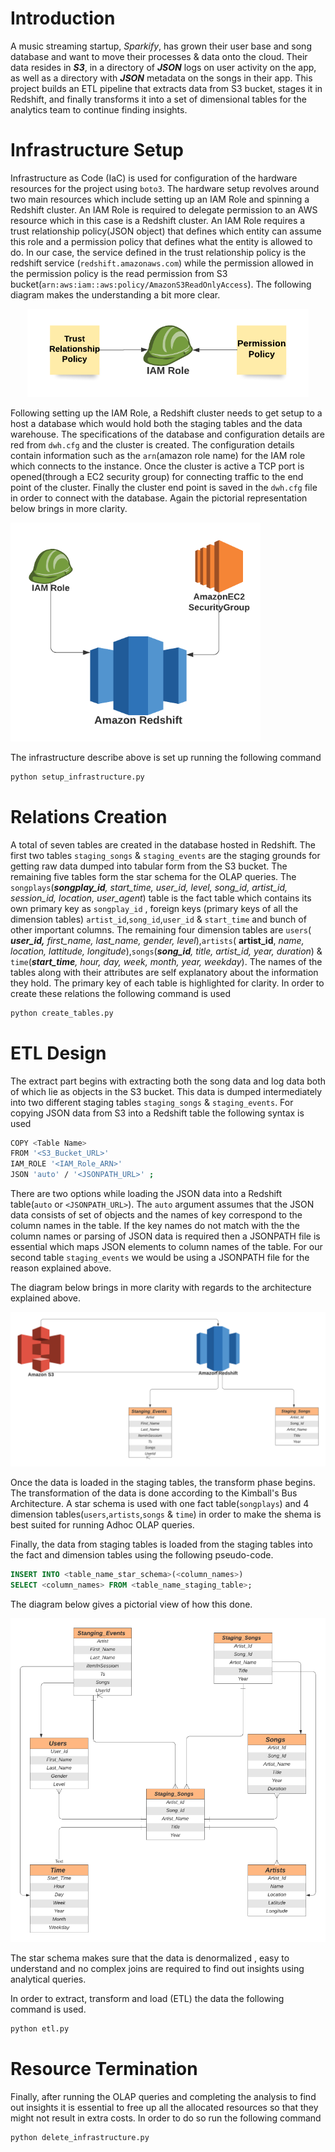# 
# Introduction
A music streaming startup, *Sparkify*, has grown their user base and song database and want to move their processes & data onto the cloud. Their data resides in ***S3***, in a directory of ***JSON*** logs on user activity on the app, as well as a directory with ***JSON*** metadata on the songs in their app.
This project builds an ETL pipeline that extracts data from S3 bucket, stages it in Redshift, and finally transforms it into a set of dimensional tables for the analytics team to continue finding insights.

# Infrastructure Setup

Infrastructure as Code (IaC) is used for configuration of the hardware resources for the project using `boto3`. The hardware setup revolves around two main resources which include setting up an IAM Role and spinning a Redshift cluster. An IAM Role is required to delegate permission to an AWS resource which in this case is a Redshift cluster. An IAM Role requires a trust relationship policy(JSON object) that defines which entity can assume this role and a permission policy that defines what the entity is allowed to do. In our case, the service defined in the trust relationship policy is the redshift service (`redshift.amazonaws.com`) while the permission allowed in the permission policy is the read permission from S3 bucket(`arn:aws:iam::aws:policy/AmazonS3ReadOnlyAccess`). The following diagram makes the understanding a bit more clear.

<p align="center">
  <img src="https://github.com/anhassan/Data-WareHouse-Design-using-ETL-pipeline-with-AWS-S3-Redshift/blob/master/Images/IAM.png">
</p>

Following setting up the IAM Role, a Redshift cluster needs to get setup to a host a database which would hold both the staging tables and the data warehouse. The specifications of the database and configuration details are red from `dwh.cfg` and the cluster is created.  The configuration details contain information such as the `arn`(amazon role name) for the IAM role which connects to the instance. Once the cluster is active a TCP port is opened(through a EC2 security group) for connecting traffic to the end point of the cluster. Finally the cluster end point is saved in the `dwh.cfg` file in order to connect with the database. Again the pictorial representation below brings in more clarity.

![image info](https://github.com/anhassan/Data-WareHouse-Design-using-ETL-pipeline-with-AWS-S3-Redshift/blob/master/Images/RedShift_Config.png)

The infrastructure describe above is set up running the following command
```bash
python setup_infrastructure.py
```

# Relations Creation
A total of seven tables are created in the database hosted in Redshift. The first two tables `staging_songs` & `staging_events` are the staging grounds for getting raw data dumped into tabular form from the S3 bucket. The remaining five tables form the star schema for the OLAP queries. The `songplays`(***songplay_id**, start_time, user_id, level, song_id, artist_id, session_id, location, user_agent*) table is the fact table which contains its own primary key as `songplay_id` , foreign keys (primary keys of all the dimension tables) `artist_id`,`song_id`,`user_id` & `start_time` and bunch of other important columns. The remaining four dimension tables are `users`(  _**user_id,** first_name, last_name, gender, level_),`artists`( **artist_id**, *name, location, lattitude, longitude*),`songs`(***song_id**, title, artist_id, year, duration*) & `time`(***start_time**, hour, day, week, month, year, weekday*). 	The names of the tables along with their attributes are self explanatory about the information they hold. The primary key of each table is highlighted for clarity.
In order to create these relations the following command is used
```bash
python create_tables.py
``` 

# ETL Design
The extract part begins with extracting both the song data and log data both of which lie as objects in the S3 bucket. This data is dumped intermediately into two different staging tables `staging_songs` & `staging_events`. For copying JSON data from S3 into a Redshift table the following syntax is used
```bash
COPY <Table Name>
FROM '<S3_Bucket_URL>'
IAM_ROLE '<IAM_Role_ARN>' 
JSON 'auto' / '<JSONPATH_URL>' ;
```
There are two options while loading the JSON data into a Redshift table(`auto` or `<JSONPATH_URL>`). The `auto` argument assumes that the JSON data consists of set of objects and the names of key correspond to the column names in the table. If the key names do not match with the the column names or parsing of JSON data is required then a JSONPATH file is essential which maps JSON elements to column names of the table. For our second table `staging_events` we would be using a JSONPATH file for the reason explained above.

The diagram below brings in more clarity with regards to the architecture explained above.

![image info](https://github.com/anhassan/Data-WareHouse-Design-using-ETL-pipeline-with-AWS-S3-Redshift/blob/master/Images/S3_Redshift_ETL.png)

Once the data is loaded in the staging tables, the transform phase begins. The transformation of the data is done according to the Kimball's Bus Architecture. A star schema is used with one fact table(`songplays`) and 4 dimension tables(`users`,`artists`,`songs` & `time`) in order to make the shema is best suited for running Adhoc OLAP queries.

Finally, the data from staging tables is loaded from the staging tables into the fact and dimension tables using the following pseudo-code.
```SQL
INSERT INTO <table_name_star_schema>(<column_names>)
SELECT <column_names> FROM <table_name_staging_table>;
```
The diagram below gives a pictorial view of how this done.

![image info](https://github.com/anhassan/Data-WareHouse-Design-using-ETL-pipeline-with-AWS-S3-Redshift/blob/master/Images/ETL_Staging_StarSchema_.png)

The star schema makes sure that the data is denormalized , easy to understand and no complex joins are required to find out insights using analytical queries.

In order to extract, transform and load (ETL) the data the following command is used.
```bash
python etl.py
```

# Resource Termination
Finally, after running the OLAP queries and completing the analysis to find out insights it is essential to free up all the allocated resources so that they might not result in extra costs. In order to do so run the following command
```bash
python delete_infrastructure.py
```
